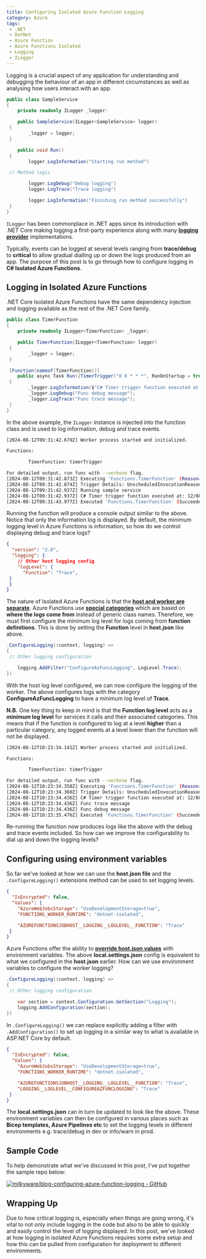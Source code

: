 ```yaml
---
title: Configuring Isolated Azure Function Logging
category: Azure
tags:
 - .NET
 - DotNet
 - Azure Function
 - Azure Functions Isolated
 - Logging
 - ILogger
---
```


Logging is a crucial aspect of any application for understanding and debugging the behaviour of an app in different circumstances as well as analysing how users interact with an app.

``` cs
public class SampleService
{
    private readonly ILogger _logger:

    public SampleService(ILogger<SampleService> logger)
 {
        _logger = logger;
 }

    public void Run()
 {
        logger.LogInformation("Starting run method")

 // Method logic

        logger.LogDebug("Debug logging")
        logger.LogTrace("Trace logging")

        logger.LogInformation("Finishing run method successfully")
 }
}
```

`ILogger` has been commonplace in .NET apps since its introduction with .NET Core making logging a first-party experience along with many **[logging provider](https://learn.microsoft.com/en-us/dotnet/core/extensions/logging-providers#third-party-logging-providers)** implementations.

Typically, events can be logged at several levels ranging from **trace/debug** to **critical** to allow gradual dialling up or down the logs produced from an app. The purpose of this post is to go through how to configure logging in **C# Isolated Azure Functions**.

## Logging in Isolated Azure Functions

.NET Core Isolated Azure Functions have the same dependency injection and logging available as the rest of the .NET Core family.

``` cs
public class TimerFunction
{
    private readonly ILogger<TimerFunction> _logger;

    public TimerFunction(ILogger<TimerFunction> logger)
 {
        _logger = logger;
 }

 [Function(nameof(TimerFunction))]
    public async Task Run([TimerTrigger("0 0 * * *", RunOnStartup = true)] TimerInfo timerInfo)
 {
        _logger.LogInformation($"C# Timer trigger function executed at: {DateTime.Now}");
        _logger.LogDebug("Func debug message");
        _logger.LogTrace("Func trace message");
 }
}
```

In the above example, the `ILogger` instance is injected into the function class and is used to log information, debug and trace events.

``` bash
[2024-08-12T09:31:42.679Z] Worker process started and initialized.

Functions:

        TimerFunction: timerTrigger

For detailed output, run func with --verbose flag.
[2024-08-12T09:31:42.873Z] Executing 'Functions.TimerFunction' (Reason='Timer fired at 2024-08-12T10:31:42.8543941+01:00', Id=15cf5011-978a-4d8c-ab41-0679249326fc)
[2024-08-12T09:31:42.874Z] Trigger Details: UnscheduledInvocationReason: RunOnStartup
[2024-08-12T09:31:42.937Z] Running sample service
[2024-08-12T09:31:42.937Z] C# Timer trigger function executed at: 12/08/2024 10:31:42
[2024-08-12T09:31:43.977Z] Executed 'Functions.TimerFunction' (Succeeded, Id=15cf5011-978a-4d8c-ab41-0679249326fc, Duration=1115ms)
```

Running the function will produce a console output similar to the above. Notice that only the information log is displayed. By default, the minimum logging level in Azure Functions is information, so how do we control displaying debug and trace logs?

``` json
{
  "version": "2.0",
  "logging": {
    // Other host logging config
    "logLevel": {
      "Function": "Trace",
 }
 }
}
```

The nature of Isolated Azure Functions is that the **[host and worker are separate](https://learn.microsoft.com/en-us/azure/azure-functions/dotnet-isolated-process-guide?tabs=windows#managing-log-levels)**. Azure Functions use **[special categories](https://learn.microsoft.com/en-us/azure/azure-functions/configure-monitoring?tabs=v2#configure-categories)** which are based on **where the logs come from** instead of generic class names. Therefore, we must first configure the minimum log level for logs coming from **function definitions**. This is done by setting the **Function** level in **host.json** like above.

``` cs
.ConfigureLogging((context, logging) =>
{
 // Other logging configuration

    logging.AddFilter("ConfigureAzFuncLogging", LogLevel.Trace);
})
```

With the host log level configured, we can now configure the logging of the worker. The above configures logs with the category **ConfigureAzFuncLogging** to have a minimum log level of **Trace**.

**N.B.** One key thing to keep in mind is that the **Function log level** acts as a ***minimum* log level** for services it calls and their associated categories. This means that if the function is configured to log at a level **higher** than a particular category, any logged events at a level lower than the function will not be displayed.

``` bash
[2024-08-12T10:23:34.141Z] Worker process started and initialized.

Functions:

        TimerFunction: timerTrigger

For detailed output, run func with --verbose flag.
[2024-08-12T10:23:34.358Z] Executing 'Functions.TimerFunction' (Reason='Timer fired at 2024-08-12T11:23:34.3354849+01:00', Id=81715cb9-b8bc-4ff2-8aed-64654536b89c)
[2024-08-12T10:23:34.360Z] Trigger Details: UnscheduledInvocationReason: RunOnStartup
[2024-08-12T10:23:34.436Z] C# Timer trigger function executed at: 12/08/2024 11:23:34
[2024-08-12T10:23:34.436Z] Func trace message
[2024-08-12T10:23:34.436Z] Func debug message
[2024-08-12T10:23:35.476Z] Executed 'Functions.TimerFunction' (Succeeded, Id=81715cb9-b8bc-4ff2-8aed-64654536b89c, Duration=1133ms)
```

Re-running the function now produces logs like the above with the debug and trace events included. So how can we improve the configurability to dial up and down the logging levels?

## Configuring using environment variables

So far we've looked at how we can use the **host.json file** and the `.ConfigureLogging()` extensions method can be used to set logging levels.

``` json
{
  "IsEncrypted": false,
  "Values": {
    "AzureWebJobsStorage": "UseDevelopmentStorage=true",
    "FUNCTIONS_WORKER_RUNTIME": "dotnet-isolated",

    "AZUREFUNCTIONSJOBHOST__LOGGING__LOGLEVEL__FUNCTION": "Trace"
 }
}
```

Azure Functions offer the ability to **[override host.json values](https://learn.microsoft.com/en-us/azure/azure-functions/functions-host-json#override-hostjson-values)** with environment variables. The above **local.settings.json** config is equivalent to what we configured in the **host.json** earlier. How can we use environment variables to configure the worker logging?

``` cs
.ConfigureLogging((context, logging) =>
{
 // Other logging configuration

    var section = context.Configuration.GetSection("Logging");
    logging.AddConfiguration(section);
})
```

In `.ConfigureLogging()` we can replace explicitly adding a filter with `.AddConfiguration()` to set up logging in a similar way to what is available in ASP.NET Core by default.

``` json
{
  "IsEncrypted": false,
  "Values": {
    "AzureWebJobsStorage": "UseDevelopmentStorage=true",
    "FUNCTIONS_WORKER_RUNTIME": "dotnet-isolated",

    "AZUREFUNCTIONSJOBHOST__LOGGING__LOGLEVEL__FUNCTION": "Trace",
    "LOGGING__LOGLEVEL__CONFIGUREAZFUNCLOGGING": "Trace"
 }
}
```

The **local.settings.json** can in turn be updated to look like the above. These environment variables can then be configured in various places such as **Bicep templates, Azure Pipelines etc** to set the logging levels in different environments e.g. trace/debug in dev or info/warn in prod.

## Sample Code

To help demonstrate what we've discussed in this post, I've put together the sample repo below:

[![milkyware/blog-configuring-azure-function-logging - GitHub](https://gh-card.dev/repos/milkyware/blog-configuring-azure-function-logging.svg?fullname=)](https://github.com/milkyware/blog-configuring-azure-function-logging)

## Wrapping Up

Due to how critical logging is, especially when things are going wrong, it's vital to not only include logging in the code but also to be able to quickly and easily control the level of logging displayed. In this post, we've looked at how logging in isolated Azure Functions requires some extra setup and how this can be pulled from configuration for deployment to different environments.

